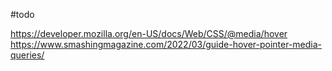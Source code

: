 #todo

https://developer.mozilla.org/en-US/docs/Web/CSS/@media/hover
https://www.smashingmagazine.com/2022/03/guide-hover-pointer-media-queries/